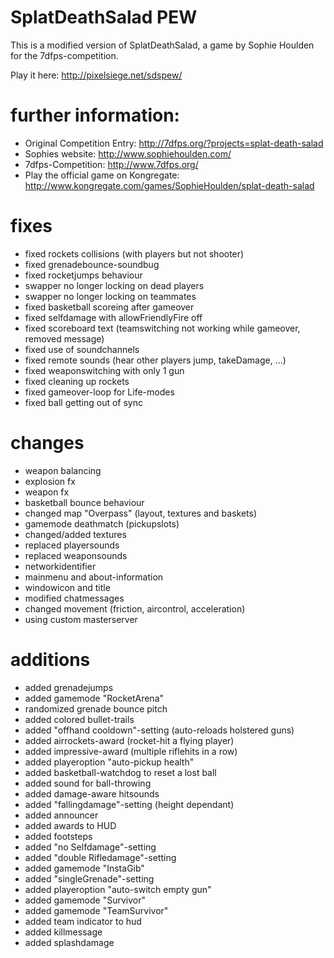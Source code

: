 SplatDeathSalad PEW
===================
This is a modified version of SplatDeathSalad, a game by Sophie Houlden for the 7dfps-competition.

Play it here: http://pixelsiege.net/sdspew/

# further information: #
* Original Competition Entry: http://7dfps.org/?projects=splat-death-salad
* Sophies website: http://www.sophiehoulden.com/
* 7dfps-Competition: http://www.7dfps.org/
* Play the official game on Kongregate: http://www.kongregate.com/games/SophieHoulden/splat-death-salad

# fixes #
* fixed rockets collisions (with players but not shooter)
* fixed grenadebounce-soundbug
* fixed rocketjumps behaviour
* swapper no longer locking on dead players
* swapper no longer locking on teammates
* fixed basketball scoreing after gameover
* fixed selfdamage with allowFriendlyFire off
* fixed scoreboard text (teamswitching not working while gameover, removed message)
* fixed use of soundchannels
* fixed remote sounds (hear other players jump, takeDamage, ...)
* fixed weaponswitching with only 1 gun
* fixed cleaning up rockets
* fixed gameover-loop for Life-modes
* fixed ball getting out of sync

# changes #
* weapon balancing
* explosion fx
* weapon fx
* basketball bounce behaviour
* changed map "Overpass" (layout, textures and baskets)
* gamemode deathmatch (pickupslots)
* changed/added textures
* replaced playersounds
* replaced weaponsounds
* networkidentifier
* mainmenu and about-information
* windowicon and title
* modified chatmessages
* changed movement (friction, aircontrol, acceleration)
* using custom masterserver

# additions #
* added grenadejumps
* added gamemode "RocketArena"
* randomized grenade bounce pitch
* added colored bullet-trails
* added "offhand cooldown"-setting (auto-reloads holstered guns)
* added airrockets-award (rocket-hit a flying player)
* added impressive-award (multiple riflehits in a row)
* added playeroption "auto-pickup health"
* added basketball-watchdog to reset a lost ball
* added sound for ball-throwing
* added damage-aware hitsounds
* added "fallingdamage"-setting (height dependant)
* added announcer
* added awards to HUD
* added footsteps
* added "no Selfdamage"-setting
* added "double Rifledamage"-setting
* added gamemode "InstaGib"
* added "singleGrenade"-setting
* added playeroption "auto-switch empty gun"
* added gamemode "Survivor"
* added gamemode "TeamSurvivor"
* added team indicator to hud
* added killmessage
* added splashdamage